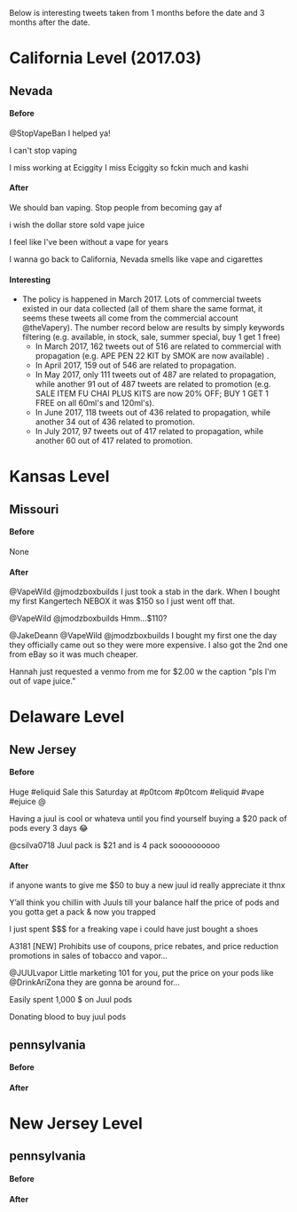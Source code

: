 Below is interesting tweets taken from 1 months before the date and 3 months after the date.

# California Level (2017.03)

## Nevada

#### Before

@StopVapeBan I helped ya!

I can't stop vaping

I miss working at Eciggity
I miss Eciggity so fckin much and kashi

#### After

We should ban vaping. Stop people from becoming gay af

i wish the dollar store sold vape juice

I feel like I've been without a vape for years

I wanna go back to California, Nevada smells like vape and cigarettes

#### Interesting
- The policy is happened in March 2017. Lots of commercial tweets existed in our data collected (all of them share the same format, it seems these tweets all come from the commercial account @theVapery). The number record below are results by simply keywords filtering (e.g. available, in stock, sale, summer special, buy 1 get 1 free)
  - In March 2017, 162 tweets out of 516 are related to commercial with propagation (e.g. APE PEN 22 KIT by SMOK are now available) . 
  - In April 2017, 159 out of 546 are related to propagation. 
  - In May 2017, only 111 tweets out of 487 are related to propagation, while another 91 out of 487 tweets are related to promotion (e.g. SALE ITEM FU CHAI PLUS KITS are now 20% OFF; BUY 1 GET 1 FREE on all 60ml's and 120ml's). 
  - In June 2017, 118 tweets out of 436 related to propagation, while another 34 out of 436 related to promotion.
  - In July 2017, 97 tweets out of 417 related to propagation, while another 60 out of 417 related to promotion.



# Kansas Level

## Missouri

#### Before
None

#### After

@VapeWild @jmodzboxbuilds I just took a stab in the dark. When I bought my first Kangertech NEBOX it was $150 so I just went off that.

@VapeWild @jmodzboxbuilds Hmm...$110?

@JakeDeann @VapeWild @jmodzboxbuilds I bought my first one the day they officially came out so they were more expensive. I also got the 2nd one from eBay so it was much cheaper.

Hannah just requested a venmo from me for $2.00 w the caption "pls I'm out of vape juice."





# Delaware Level

## New Jersey

#### Before
Huge #eliquid Sale this Saturday at #p0tcom 
#p0tcom #eliquid #vape #ejuice @  

Having a juul is cool or whateva until you find yourself buying a $20 pack of pods every 3 days 😂

@csilva0718 Juul pack is $21 and is 4 pack soooooooooo


#### After
if anyone wants to give me $50 to buy a new juul id really appreciate it thnx

Y’all think you chillin with Juuls till your balance half the price of pods and you gotta get a pack &amp; now you trapped

I just spent $$$ for a freaking vape i could have just bought a shoes

A3181 [NEW] Prohibits use of coupons, price rebates, and price reduction promotions in sales of tobacco and vapor...

@JUULvapor Little marketing 101 for you, put the price on your pods like @DrinkAriZona they are gonna be around for…

Easily spent 1,000 $ on Juul pods

Donating blood to buy juul pods


## pennsylvania

#### Before


#### After










# New Jersey Level

## pennsylvania

#### Before


#### After

